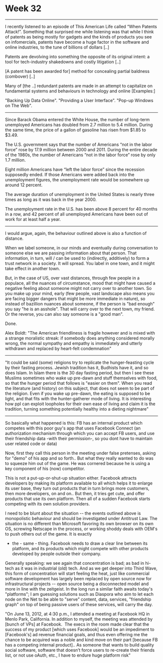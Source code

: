 # Week 32

---

I recently listened to an episode of This American Life called “When
Patents Attack!”. Something that surprised me while listening was that
while I think of patents as being mostly for gadgets and the kinds of
products you see on infomercials, patents have become a huge factor in
the software and online industries, to the tune of billions of dollars
[..]

Patents are devolving into something the opposite of its original
intent: a tool for tech-industry shakedowns and costly litigation [..]

[A patent has been awarded for] method for concealing partial baldness
(combover) [..]

Many of [the ..] redundant patents are made in an attempt to
capitalize on fundamental systems and behaviours in technology and
online [Examples:]

"Backing Up Data Online". "Providing a User Interface". "Pop-up
Windows on The Web".

---

Since Barack Obama entered the White House, the number of long-term
unemployed Americans has doubled from 2.7 million to 5.4
million. During the same time, the price of a gallon of gasoline has
risen from $1.85 to $3.49.

The U.S. government says that the number of Americans “not in the
labor force” rose by 17.9 million between 2000 and 2011.  During the
entire decade of the 1980s, the number of Americans “not in the labor
force” rose by only 1.7 million.

Eight million Americans have “left the labor force” since the
recession supposedly ended.  If those Americans were added back into
the unemployment figures, the unemployment rate would be somewhere up
around 12 percent.

The average duration of unemployment in the United States is nearly
three times as long as it was back in the year 2000.

The unemployment rate in the U.S. has been above 8 percent for 40
months in a row, and 42 percent of all unemployed Americans have been
out of work for at least half a year.

---

I would argue, again, the behaviour outlined above is also a function of distance.

When we label someone, in our minds and eventually during conversation to someone else we are passing information about that person. That information, in turn, will / can be used to (indirectly, additively) to form a trust network in a society. It will spread. You label in one town, and it might take effect in another town.

But, in the case of US, over vast distances, through few people in a populace, all the nuances of circumstance, mood that might have caused a negative feeling about someone might not carry over to another town. So you make up your mind, early (few people, vast landscape also means you are facing bigger dangers that might be more immediate in nature), so instead of bazillion nuances about someone, if the person is "bad enough" you say "he is an asshole". That will carry over to the next town, my friend. Or the reverse, you can also say someone is a "good man".

Done.

Alex Boldt: "The American friendliness is fragile however and is mixed
with a strange moralistic streak: if somebody does anything considered
morally wrong, the normal sympathy and empathy is immediately and
utterly withdrawn and replaced by heart-felt condemnation"

---

"It could be said (some) religions try to replicate the hunger-feasting
cycle by their fasting process. Jewish tradition has it, Budhists have
it, and so does Islam. In Islam there is the 30 day fasting period,
but then I see these Muslims sometimes who wake up pre-dawn and stuff
themselves with food, so that the hunger period that follows is
"easier on them". When you read the literature (and history) on this
subject, that does not seem to be part of the religion. Even if you
wake up pre-dawn, the eating is supposed to be light, and that fits
with the hunter-gatherer mode of living. It is interesting how ppl can
exploit loopholes for their own ease of living and claim it is the
tradition, turning something potentially healthy into a dieting
nightmare"

---


So basically what happened is this: FB has an internal product which
competes with this poor guy's app that uses Facebook Connect (an
authorization mechanism through which you can accept FB users, and use
their friendship data -with their permission-, so you dont have to
maintain user related code or data)

Now, first they call this person in the meeting under false pretenses,
asking for "demo" of his app and so forth..  But what they really
wanted to do was to squeeze him out of the game. He was cornered
because he is using a key component of his (now) competitor.

This is not a put-up-or-shut-up situation either. Facebook attracts
developers by making its platform available to all which helps it to
enlarge its user base, they turn out products that in turn brings more
customers, then more developers, on and on.. But then, it tries get
cute, and offer products that use its own platform. Then all of a
sudden Facebook starts competing with its own solution providers.

I need to be blunt about the situation -- the events outlined above is
monopolistic behaviour and should be investigated under Antitrust
Law. The situation is no different than Microsoft favoring its own
browser on its own OS, screwing Netscape in the process, or working
shoddy deals with OEM's to push others out of the game. It is exactly
- the - same - thing. Facebook needs to draw a clear line between its
platform, and its products which might compete with other products
developed by people outside their company.

Generally speaking: we see again that concentration is bad; as bad in
hi-tech as it was in industrial (old) tech. And as we get deeper into
Third Wave, this form of concentration will start feeling the heat,
just like commercial software development has largely been replaced by
open source now for infrastructural projects -- open source being a
disconnected model and more in line with the zeitgeist. In the long
run a similar faith awaits today's "platforms"; I am guessing
solutions such as Diaspora who aim to let each node on the Net to be
able to "serve" content, data, services, "friendship graph" on top of
being passive users of these services, will carry the day. 

"On June 13, 2012, at 4:30 p.m., I attended a meeting at Facebook HQ
in Menlo Park, California. In addition to myself, the meeting was
attended by  [bunch of VPs] at Facebook.  The execs in the room made
clear that the success of my product [which uses Facebook] would be an
impediment to [Facebook's] ad revenue financial goals, and thus even
offering me the chance to be acquired was a noble and kind move on
their part [because FB has a competing internal product].. As someone
that wants to build quality social software, software that doesn’t
force users to re-create their friends list, or not use oAuth, etc., I
have to endure huge platform risk"
